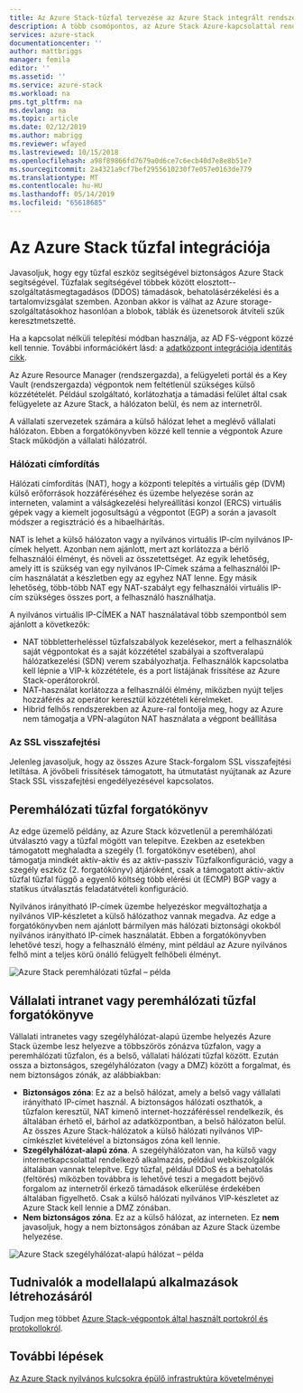 ```yaml
---
title: Az Azure Stack-tűzfal tervezése az Azure Stack integrált rendszerek |} A Microsoft Docs
description: A több csomópontos, az Azure Stack Azure-kapcsolattal rendelkező üzemelő példányok az Azure Stack tűzfal szempontokat ismerteti.
services: azure-stack
documentationcenter: ''
author: mattbriggs
manager: femila
editor: ''
ms.assetid: ''
ms.service: azure-stack
ms.workload: na
pms.tgt_pltfrm: na
ms.devlang: na
ms.topic: article
ms.date: 02/12/2019
ms.author: mabrigg
ms.reviewer: wfayed
ms.lastreviewed: 10/15/2018
ms.openlocfilehash: a98f89866fd7679a0d6ce7c6ecb40d7e8e8b51e7
ms.sourcegitcommit: 2a4321a9cf7bef2955610230f7e057e0163de779
ms.translationtype: MT
ms.contentlocale: hu-HU
ms.lasthandoff: 05/14/2019
ms.locfileid: "65618685"
---
```

# <a name="azure-stack-firewall-integration"></a>Az Azure Stack tűzfal integrációja
Javasoljuk, hogy egy tűzfal eszköz segítségével biztonságos Azure Stack segítségével. Tűzfalak segítségével többek között elosztott--szolgáltatásmegtagadásos (DDOS) támadások, behatolásérzékelési és a tartalomvizsgálat szemben. Azonban akkor is válhat az Azure storage-szolgáltatásokhoz hasonlóan a blobok, táblák és üzenetsorok átviteli szűk keresztmetszetté.

 Ha a kapcsolat nélküli telepítési módban használja, az AD FS-végpont közzé kell tennie. További információkért lásd: a [adatközpont integrációja identitás cikk](azure-stack-integrate-identity.md).

Az Azure Resource Manager (rendszergazda), a felügyeleti portál és a Key Vault (rendszergazda) végpontok nem feltétlenül szükséges külső közzétételét. Például szolgáltató, korlátozhatja a támadási felület által csak felügyelete az Azure Stack, a hálózaton belül, és nem az internetről.

A vállalati szervezetek számára a külső hálózat lehet a meglévő vállalati hálózaton. Ebben a forgatókönyvben közzé kell tennie a végpontok Azure Stack működjön a vállalati hálózatról.

### <a name="network-address-translation"></a>Hálózati címfordítás
Hálózati címfordítás (NAT), hogy a központi telepítés a virtuális gép (DVM) külső erőforrások hozzáféréséhez és üzembe helyezése során az interneten, valamint a válságkezelési helyreállítási konzol (ERCS) virtuális gépek vagy a kiemelt jogosultságú a végpontot (EGP) a során a javasolt módszer a regisztráció és a hibaelhárítás.

NAT is lehet a külső hálózaton vagy a nyilvános virtuális IP-cím nyilvános IP-címek helyett. Azonban nem ajánlott, mert azt korlátozza a bérlő felhasználói élményt, és növeli az összetettséget. Az egyik lehetőség, amely itt is szükség van egy nyilvános IP-Címek száma a felhasználói IP-cím használatát a készletben egy az egyhez NAT lenne. Egy másik lehetőség, több-több NAT egy NAT-szabályt egy felhasználói virtuális IP-cím szükséges összes port, a felhasználó használhatja.

A nyilvános virtuális IP-CÍMEK a NAT használatával több szempontból sem ajánlott a következők:
- NAT többletterheléssel tűzfalszabályok kezelésekor, mert a felhasználók saját végpontokat és a saját közzététel szabályai a szoftveralapú hálózatkezelési (SDN) verem szabályozhatja. Felhasználók kapcsolatba kell lépnie a VIP-k közzététele, és a port listájának frissítése az Azure Stack-operátorokról.
- NAT-használat korlátozza a felhasználói élmény, miközben nyújt teljes hozzáférés az operátor keresztül közzétételi kérelmeket.
- Hibrid felhős rendszerekben az Azure-ral fontolja meg, hogy az Azure nem támogatja a VPN-alagúton NAT használata a végpont beállítása

### <a name="ssl-decryption"></a>Az SSL visszafejtési
Jelenleg javasoljuk, hogy az összes Azure Stack-forgalom SSL visszafejtési letiltása. A jövőbeli frissítések támogatott, ha útmutatást nyújtanak az Azure Stack SSL visszafejtési engedélyezésével kapcsolatos.

## <a name="edge-firewall-scenario"></a>Peremhálózati tűzfal forgatókönyv
Az edge üzemelő példány, az Azure Stack közvetlenül a peremhálózati útválasztó vagy a tűzfal mögött van telepítve. Ezekben az esetekben támogatott meghaladta a szegély (1. forgatókönyv esetében), ahol támogatja mindkét aktív-aktív és az aktív-passzív Tűzfalkonfiguráció, vagy a szegély eszköz (2. forgatókönyv) átjáróként, csak a támogatott aktív-aktív tűzfal tűzfal függő a egyenlő költség több elérési út (ECMP) BGP vagy a statikus útválasztás feladatátvételi konfiguráció.

Nyilvános irányítható IP-címek üzembe helyezéskor megváltozhatja a nyilvános VIP-készletet a külső hálózathoz vannak megadva. Az edge a forgatókönyvben nem ajánlott bármilyen más hálózati biztonsági okokból nyilvános irányítható IP-címek használatát. Ebben a forgatókönyvben lehetővé teszi, hogy a felhasználó élmény, mint például az Azure nyilvános felhő mint a teljes körű önálló felügyelt felhőbeli élményt.  

![Azure Stack peremhálózati tűzfal – példa](./media/azure-stack-firewall/firewallScenarios.png)

## <a name="enterprise-intranet-or-perimeter-network-firewall-scenario"></a>Vállalati intranet vagy peremhálózati tűzfal forgatókönyve
Vállalati intranetes vagy szegélyhálózat-alapú üzembe helyezés Azure Stack üzembe lesz helyezve a többszörös zónázva tűzfalon, vagy a peremhálózati tűzfalon, és a belső, vállalati hálózati tűzfal között. Ezután ossza a biztonságos, szegélyhálózaton (vagy a DMZ) között a forgalmat, és nem biztonságos zónák, az alábbiakban:

- **Biztonságos zóna**: Ez az a belső hálózat, amely a belső vagy vállalati irányítható IP-címet használ. A biztonságos hálózati oszthatók, a tűzfalon keresztül, NAT kimenő internet-hozzáféréssel rendelkezik, és általában érhető el, bárhol az adatközpontban, a belső hálózaton belül. Az összes Azure Stack-hálózatok a külső hálózati nyilvános VIP-címkészlet kivételével a biztonságos zóna kell lennie.
- **Szegélyhálózat-alapú zóna**. A szegélyhálózaton van, ha külső vagy internetkapcsolattal rendelkező alkalmazás, például webkiszolgálók általában vannak telepítve. Egy tűzfal, például DDoS és a behatolás (feltörés) miközben továbbra is lehetővé teszi a megadott bejövő forgalom az internetről érkező támadások elkerülése érdekében általában figyelhető. Csak a külső hálózati nyilvános VIP-készletet az Azure Stack kell lennie a DMZ zónában.
- **Nem biztonságos zóna**. Ez az a külső hálózat, az interneten. Ez **nem** javasoljuk, hogy a nem biztonságos zónában az Azure Stack üzembe helyezése.

![Azure Stack szegélyhálózat-alapú hálózat – példa](./media/azure-stack-firewall/perimeter-network-scenario.png)

## <a name="learn-more"></a>Tudnivalók a modellalapú alkalmazások létrehozásáról
Tudjon meg többet [Azure Stack-végpontok által használt portokról és protokollokról](azure-stack-integrate-endpoints.md).

## <a name="next-steps"></a>További lépések
[Az Azure Stack nyilvános kulcsokra épülő infrastruktúra követelményei](azure-stack-pki-certs.md)

